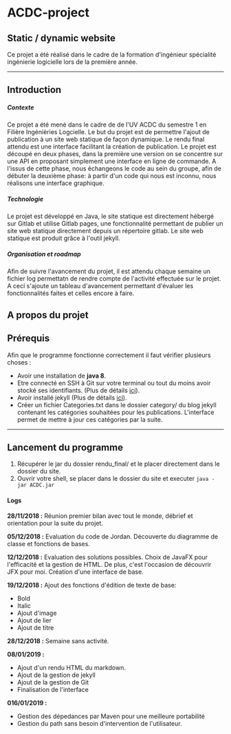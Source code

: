 # ACDC-project

## Static / dynamic website

Ce projet a été réalisé dans le cadre de la formation d'ingénieur spécialité ingénierie logicielle lors de la première année.

***
## Introduction
##### Contexte
Ce projet a été mené dans le cadre de de l'UV ACDC du semestre 1 en Filière Ingénièries Logcielle. Le but du projet est de permettre l'ajout de publication à un site web statique de façon dynamique. Le rendu final attendu est une interface facilitant la création de publication. Le projet est découpé en deux phases, dans la première une version on se concentre sur une API en proposant simplement une interface en ligne de commande. A l'issus de cette phase, nous échangeons le code au sein du groupe, afin de débuter la deuxième phase: à partir d'un code qui nous est inconnu, nous réalisons une interface graphique.
##### Technologie
Le projet est développé en Java, le site statique est directement hébergé sur Gitlab et utilise Gitlab pages, une fonctionnalité permettant de publier un site web statique directement depuis un répertoire gitlab. Le site web statique est produit grâce à l'outil jekyll.

##### Organisation et roadmap
Afin de suivre l'avancement du projet, il est attendu chaque semaine un fichier log permettatn de rendre compte de l'activité effectuée sur le projet. A ceci s'ajoute un tableau d'avancement permettant d'évaluer les fonctionnalités faites et celles encore à faire.


## A propos du projet

## Prérequis
Afin que le programme fonctionne correctement il faut vérifier plusieurs choses :

- Avoir une installation de **java 8**.
- Etre connecté en SSH à Git sur votre terminal ou tout du moins avoir stocké ses identifiants. (Plus de détails [ici](https://help.github.com/articles/generating-a-new-ssh-key-and-adding-it-to-the-ssh-agent/)).
- Avoir installé jekyll (Plus de détails [ici](https://jekyllrb.com/docs/installation/)).
- Créer un fichier Categories.txt dans le dossier category/ du blog jekyll contenant les catégories souhaitées pour les publications. L'interface permet de mettre à jour ces catégories par la suite.

***

## Lancement du programme

1. Récupérer le jar du dossier rendu_final/ et le placer directement dans le dossier du site.
3. Ouvrir votre shell, se placer dans le dossier du site et executer `java -jar ACDC.jar`

#### Logs ####

__28/11/2018 :__
Réunion premier bilan avec tout le monde, débrief et orientation pour la suite du projet. 

__05/12/2018 :__
Evaluation du code de Jordan. Découverte du diagramme de classe et fonctions de bases.

__12/12/2018 :__
Evaluation des solutions possibles. Choix de JavaFX pour l'efficacité et la gestion de HTML. De plus, c'est l'occasion de découvrir JFX pour moi. 
Création d'une interface de base.

__19/12/2018 :__
Ajout des fonctions d'édition de texte de base:
- Bold
- Italic
- Ajout d'image
- Ajout de lier
- Ajout de titre


__28/12/2018 :__
Semaine sans activité.

__08/01/2019 :__
- Ajout d'un rendu HTML du markdown.
- Ajout de la gestion de jekyll
- Ajout de la gestion de Git
- Finalisation de l'interface

__016/01/2019 :__
- Gestion des dépedances par Maven pour une meilleure portabilité
- Gestion du path sans besoin d'intervention de l'utilisateur.
